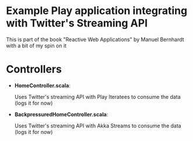 Example Play application integrating with Twitter's Streaming API
===============================================================

This is part of the book "Reactive Web Applications" by Manuel Bernhardt with a bit of my spin on it

Controllers
===========

- **HomeController.scala**:

  Uses Twitter's streaming API with Play Iteratees to consume the data (logs it for now)

- **BackpressuredHomeController.scala**:

  Uses Twitter's streaming API with Akka Streams to consume the data (logs it for now)


